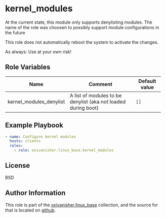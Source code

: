 kernel_modules
==============

At the current state, this module only supports denylisting modules. The name of the role was choosen to possibly support module configurations in the future

This role does not automatically reboot the system to activate the changes.

As always: Use at your own risk!

Role Variables
--------------

| Name                    | Comment                                                          | Default value |
|-------------------------|------------------------------------------------------------------|---------------|
| kernel_modules_denylist | A list of modules to be denylist  (aka not loaded during boot) | `[]`          |

Example Playbook
----------------
```yaml
- name: Configure kernel modules
  hosts: clients
  roles:
    - role: oxivanisher.linux_base.kernel_modules
```

License
-------

BSD

Author Information
------------------

This role is part of the [oxivanisher.linux_base](https://galaxy.ansible.com/ui/repo/published/oxivanisher/linux_base/) collection, and the source for that is located on [github](https://github.com/oxivanisher/collection-linux_base).
